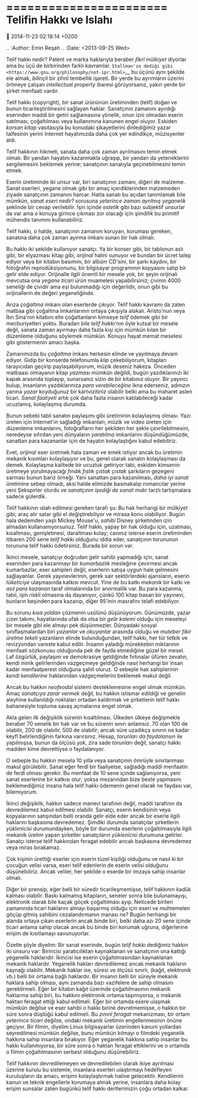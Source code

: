 =======================
Telifin Hakkı ve Islahı
=======================

:date: 2014-11-23 02:18:14 +0200

.. :Author: Emin Reşah
.. :Date:   <2013-09-25 Wed>

Telif hakkı nedir? Patent ve marka haklarıyla beraber *fikrî mülkiyet*
diyorlar ama bu üçü de birbirinden farklı kavramlar. `Stallman'ın dediği
gibi <https://www.gnu.org/philosophy/not-ipr.html>`__ bu üçünü aynı
şekilde ele almak, *bilinçli* bir zihnî tembellik işareti. Bir yerde bu
ayrımların üzerini örtmeye çalışan *intellectual property* ibaresi
görüyorsanız, yakın yerde bir şirket menfaati vardır.

Telif hakkı (copyright), bir sanat ürününün üretiminden (telif) doğan ve
bunun ticarileştirilmesini sağlayan haklar. Sanatçının zamanını ayırdığı
eserinden maddi bir getiri sağlamasına yönelik, onun izni olmadan eserin
satılması, çoğaltılması veya kullanımına kanunen engel oluyor. Eskiden
*korsan kitap* vasıtasıyla bu konudaki şikayetlerini dinlediğimiz yazar
taifesinin yerini Internet hayatımızda daha çok yer edindikçe,
müzisyenler aldı.

Telif hakkının hikmeti, sanata daha çok zaman ayrılmasını temin etmek
olmalı. Bir yandan hayatını kazanmakla uğraşıp, bir yandan da
yeteneklerini sergilemesini beklemek yerine; sanatçının sanatıyla
geçinebilmesini temin etmek.

Eserin üretiminde iki unsur var, biri sanatçının zamanı, diğeri de
malzeme. Sanat eserleri, yegane olmak gibi bir amaç içerdiklerinden
malzemeden ziyade sanatçının zamanını harcar. Hatta sanatı bu açıdan
tanımlamak bile mümkün, *sanat eseri nedir?* sorusuna *yeterince zaman
ayrılmış yeganelik* şeklinde bir cevap verilebilir. İşin içinde
*estetik* gibi bazı subjektif unsurlar da var ama o konuya girince
çıkması zor olacağı için şimdilik bu primitif mühendis tanımını
kullanabiliriz.

Telif hakkı, o halde, sanatçının zamanını koruyan, koruması gereken,
sanatına daha çok zaman ayırma imkanı sunan bir hak olmalı.

Bu hakkı iki şekilde kullanıyor sanatçı. Ya bir konser gibi, bir
tablonun aslı gibi, bir elyazması kitap gibi, *orijinal* halini sunuyor
ve bundan bir ücret talep ediyor veya bir kitabın basımını, bir albüm
CD'sini, bir şarkı kaydını, bir fotoğrafın reprodüksiyonunu, bir
bilgisayar programının kopyasını satıp bir gelir elde ediyor. Orijinalle
ilgili önemli bir mesele yok, bir şeyin orijinali mevcutsa ona *yegane
ticari ürün* muamelesi yapabilirsiniz; çivinin 4000 seneliği de çividir
ama eşi bulunmadığı için değerlidir, onun gibi bu orijinallerin de
değeri yeganeliğinde.

Arıza *çoğaltma* imkanı olan eserlerde çıkıyor. Telif hakkı kavramı da
zaten matbaa gibi çoğaltma imkanlarının ortaya çıkışıyla alakalı.
Aristo'nun veya İbn Sina'nın kitabını elle çoğaltanların kimseye *telif*
ödemek gibi bir mecburiyetleri yoktu. Buradan bile *telif hakkı*'nın
öyle kutsal bir mesele değil, sanata zaman ayırmayı daha fazla kişi için
mümkün kılan bir düzenleme olduğunu söylemek mümkün. Konuyu hayat memat
meselesi gibi göstermenin amacı başka.

Zamanımızda bu *çoğaltma* imkanı herkesin elinde ve yayılmaya devam
ediyor. Gidip bir konserde telefonumla *klip* çekebiliyorum, kitapları
tarayıcıdan geçirip paylaşabiliyorum, müzik deseniz hakeza. Önceden
matbaası olmayanın kitap *yazması* mümkün değildi, bugün yazdıklarınızı
iki kapak arasında toplayıp, sunarsanız sizin de bir kitabınız oluyor.
Bir yayıncı bulup, insanların yazdıklarınıza *para verebileceğine* ikna
ederseniz, adınızın yanına *yazar* koyduğunuz bir kartvizitiniz olabilir
belki ama bu maharet aslen ticari. *Sanat faaliyeti* artık çok daha
fazla insanın katılabileceği kadar ucuzlamış, kolaylaşmış durumda.

Bunun sebebi tabii sanatın paylaşımı gibi üretiminin kolaylaşmış olması.
Yazı üreten için Internet'in sağladığı imkanları, müzik ve video üreten
için düzenleme imkanlarını, fotoğrafların her şekilden her şekle
çevrilebilmesini, neredeyse sıfırdan yeni dünyaların *yaratılma*
imkanlarını düşündüğümüzde, sanattan para kazananlar için de hayatın
kolaylaştığını kabul edebiliriz.

Evet, *orijinal* eser üretmek hala zaman ve emek istiyor ancak bu
üretimin mekanik kısımları kolaylaşıyor ve bu, genel olarak sanatın
kolaylaşması da demek. Kolaylaşma kalitede bir ucuzluk getiriyor tabi,
eskiden kimsenin üretmeye yorulmayacağı *fındık fıstık çıstak çıstak*
şarkıların gezegeni sarması bunun bariz örneği. Yani sanattan para
kazanılması, *daha iyi sanat* üretimine sebep olmadı, aksi halde
elimizde basmakalıp romancılar yerine yeni Şekspirler olurdu ve
*sanatçının işediği de sanat mıdır* tarzlı tartışmalara sadece gülerdik.

Telif hakkının ıslah edilmesi gereken tarafı şu: Bu hak herhangi bir
mülkiyet gibi, araç alır satar gibi el değiştirebiliyor ve mirasa konu
olabiliyor. Bugün hala dedemden yaşlı Mickey Mouse'u, *sahibi* Disney
şirketinden izin almadan kullanamıyorsunuz. Telif hakkı, yapay bir hak
olduğu için, uzatması, kısaltması, genişletmesi, daraltması kolay;
canınız isterse eserin üretiminden itibaren 200 sene *telif hakkı*
olduğunu iddia eder, sanatçının torununun torununa telif hakkı
ödetirsiniz. Burada bir sorun var.

İkinci mesele, sanatçıyı doğrudan gelir sahibi yapmadığı için, sanat
eserinden para kazanmayı bir *kumarbazlık* mesleğine çevirmesi ancak
kumarbazlar, eser sahipleri değil, eserlerin satışa uygun hale gelmesini
sağlayanlar. Gerek yayınevlerinin, gerek sair sektörlerdeki ajansların,
eserin *tüketiciye* ulaşmasında katkısı mevcut. Yine de bu katkı
*mekanik* bir katkı ve *asıl para kazanan* taraf olmalarında bir
anormallik var. Bu para kazanma, tabii, işin *riskli* olmasına da
dayanıyor, çünkü 100 kitap basan bir yayınevi, bunların beşinden para
kazanıp, diğer 95'inin masrafını telafi edebiliyor.

Bu sorunu *kısa yoldan* çözmenin usûlünü düşünüyorum. Günümüzde, yazar
çizer takımı, hayatlarında ufak da olsa bir *gelir kalemi* olduğu için
meseleyi bir mesele gibi ele almayı pek düşünmezler. Dünyadaki sosyal
sınıflaşmalardan biri *yazanlar* ve *okuyanlar* arasında olduğu ve
*muteber fikir üretme tekeli* yazanların elinde bulunduğundan, telif
hakkı, her tür tetkik ve revizyondan vareste kabul edilir. İnsanın
yaladığı mürekkebin miktarının menfaati sözkonusu olduğunda pek de fayda
etmediğine güzel bir mesel. Laf özgürlük, paylaşım ve demokrasiye
geldiğinde fırtınalar üfüren zevatın, kendi minik gelirlerinden
vazgeçmeye geldiğinde nasıl herhangi bir insan kadar menfaatperest
olduğuna şahit oluruz. O sebeple hak sahiplerinin *kendi kendilerine*
haklarından vazgeçmelerini beklemek makul değil.

Ancak bu hakkın *neofeodal* sistemi desteklemesine engel olmak mümkün.
Amaç *sanatçıya zarar vermek* değil, bu hakkın istismar edildiği ve
genelin aleyhine kullanıldığı noktaları ortadan kaldırmak ve şirketlerin
telif hakkı bahanesiyle topluma savaş açmalarına engel olmak.

Akla gelen ilk değişiklik sürenin kısaltılması. Ülkeden ülkeye
değişmekle beraber 70 senelik bir hak var ve bu sürenin sınırı anlamsız.
70 olan 100 de olabilir, 200 de olabilir, 500 de olabilir; ancak süre
uzadıkça sınırın ne kadar keyfî belirlendiğinin farkına varırsınız.
Hesap, *torunları da faydalansın* ile yapılmışsa, bunun da ölçüsü yok,
zira sade *torunları* değil, sanatçı hakkı madden kime devrettiyse o
faydalanıyor.

O sebeple bu hakkın mesela 10 yılla veya sanatçının ömrüyle sınırlanması
makul görülebilir. Sanat eğer ferdî bir faaliyetse, sağladığı maddi
menfaatin de ferdî olması gerekir. Bu menfaat de 10 sene içinde
sağlanıyorsa, yeni sanat eserlerine bir katkısı olur; yoksa mezarından
bize beste yapmasını beklemediğimiz insana hala telif hakkı ödemenin
genel olarak ne faydası var, bilemiyorum.

İkinci değişiklik, hakkın sadece manevi tarafının değil, maddi tarafının
da devredilemez kabul edilmesi olabilir. Sanatçı, eserin kendisinin veya
kopyalarının satışından belli oranda gelir elde eder ancak bir eserle
ilgili haklarını başkasına devredemez. Şimdiki durumda sanatçılar
şirketlerin *yüklenicisi* durumundayken, böyle bir durumda eserlerin
çoğaltılmasıyla ilgili mekanik üretim yapan şirketler sanatçıların
*yüklenicisi* durumuna gelirler. Sanatçı isterse telif hakkından feragat
edebilir ancak başkasına devredemez veya miras bırakamaz.

Çok kişinin ürettiği eserler için eserin tüzel kişiliği olduğunu ve
nasıl ki bir çocuğun velisi varsa, eseri telif edenlerin de eserin
velisi olduğunu düşünebiliriz. Ancak veliler, her şekilde o eserde bir
imzaya sahip insanlar olmalı.

Diğer bir prensip, eğer belli bir süredir ticarileşmemişse, telif
hakkının kadük kalması olabilir. Baskı kalmamış kitapların, seneler
sonra bile bulunamayışı, elektronik olarak bile kaçak göçek çoğaltılması
ayıp. Neticede birileri zamanında ticari haklarını almayı başarmış
olduğu için eseri ve muhtemelen göçüp gitmiş sahibini cezalandırmanın
manası ne? Bugün herhangi bir alanda ortaya çıkan eserlerin ancak binde
biri, belki daha azı 20 sene içinde ticari anlama sahip olacak ancak bu
binde biri korumak uğruna, diğerlerine erişim de kısıtlamayı
savunuyorlar.

Özetle şöyle diyelim: Bir sanat eserinde, bugün *telif hakkı* dediğimiz
hakkın iki unsuru var: Birincisi yaratıcılıktan kaynaklanan ve
sanatçının ona kattığı yeganelik haklarıdır. İkincisi ise eserin
çoğaltılmasından kaynaklanan mekanik haklardır. Yeganelik hakları
devredilemez ancak mekanik hakların kaynağı olabilir. Mekanik haklar
ise, süresi ve ölçüsü sınırlı, (kağıt, elektronik vb.) belli bir ortama
bağlı haklardır. Bir insanın belli bir süreyle mekanik haklara sahip
olması, aynı zamanda bazı vazifelere de sahip olmasını gerektirmeli.
Eğer bir kitabın kağıt üzerinde çoğaltılmasının mekanik haklarına sahip
biri, bu hakkını elektronik ortama taşımıyorsa, o mekanik haktan feragat
ettiği kabul edilmeli. Eğer bir ortamda esere ulaşmak mümkün değilse ve
eser sahibi o hakkı birine devretmemişse, o hakkın bir süre sonra
düştüğü kabul edilmeli. Bu *zımnî feragat* mekanizması, bir ortam
*yeterince ticari* değilse, ondaki mekanik üretimin engellenmesinin
önüne geçiyor. Bir filmin, diyelim Linux bilgisayarlar üzerinden kanuni
yollardan seyredilmesi mümkün değilse, bunu mümkün kılmayı o filmdeki
yeganelik hakkına sahip insanlara bırakıyor. Eğer yeganelik hakkına
sahip insanlar bu hakkı kullanmıyorsa, bir süre sonra o haktan feragat
ettiklerini ve o ortamda o filmin çoğaltılmasının serbest olduğunu
düşünebiliriz.

Telif hakkının devredilemeyen ve devredilebilen olarak ikiye ayrılması
üzerine kurulu bu sistemle, insanlara eserleri ulaştırmayı hedefleyen
kuruluşların da amacı, erişimi kolaylaştırmak haline gelecektir.
Kendilerini kanun ve teknik engellerle korumaya almak yerine, insanlara
daha kolay erişim sunsalar zaten bugünkü telif hakkı dertlerimizin çoğu
ortadan kalkar.
